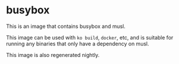 # busybox

This is an image that contains busybox and musl.

This image can be used with `ko build`, `docker`, etc, and
is suitable for running any binaries that only have a dependency
on musl.

This image is also regenerated nightly.
